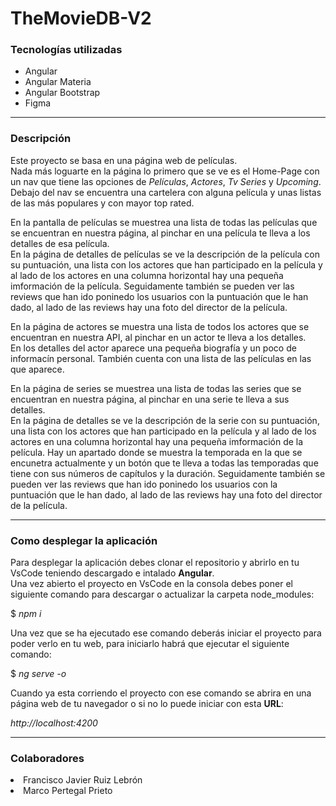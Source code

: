 # TheMovieDB-V2

<h3>Tecnologías utilizadas</h3>

<ul>
  <li>Angular</li>
  <li>Angular Materia</li>
  <li>Angular Bootstrap</li>
  <li>Figma</li>
</ul>

<hr>

<h3>Descripción</h3>

<p>
  Este proyecto se basa en una página web de películas. <br> 
  Nada más loguarte en la página lo primero que se ve es el Home-Page con un nav que tiene las opciones de <em>Películas</em>, <em>Actores</em>, <em>Tv Series</em> y <em>Upcoming</em>. Debajo del nav se encuentra una cartelera con alguna película y unas listas 
  de las más populares y con mayor top rated. 
</p>

<p>
  En la pantalla de películas se muestrea una lista de todas las películas que se encuentran en nuestra página, al pinchar en una película te lleva a los detalles de esa película. <br>
  En la página de detalles de películas se ve la descripción de la película con su puntuación, una lista con los actores que han participado en la película y al lado de los actores en una columna horizontal hay una pequeña imformación de la película. 
  Seguidamente también se pueden ver las reviews que han ido poninedo los usuarios con la puntuación que le han dado, al lado de las reviews hay una foto del director  de la película.
</p>

<p>
  En la página de actores se muestra una lista de todos los actores que se encuentran en nuestra API, al pinchar en un actor te lleva a los detalles. <br>
  En los detalles del actor aparece una pequeña biografía y un poco de informacín personal. También cuenta con una lista de las películas en las que aparece.
</p>

<p>
  En la página de series se muestrea una lista de todas las series que se encuentran en nuestra página, al pinchar en una serie te lleva a sus detalles. <br>
  En la página de detalles se ve la descripción de la serie con su puntuación, una lista con los actores que han participado en la película y al lado de los actores en una columna horizontal hay una pequeña imformación de la película. 
  Hay un apartado donde se muestra la temporada en la que se encunetra actualmente y un botón que te lleva a todas las temporadas que tiene con sus números de capítulos y la duración.
  Seguidamente también se pueden ver las reviews que han ido poninedo los usuarios con la puntuación que le han dado, al lado de las reviews hay una foto del director  de la película. 
</p>

<hr>

<h3>Como desplegar la aplicación</h3>

<p>
  Para desplegar la aplicación debes clonar el repositorio y abrirlo en tu VsCode teniendo descargado e intalado <strong>Angular</strong>. <br>
  Una vez abierto el proyecto en VsCode en la consola debes poner el siguiente comando para descargar o actualizar la carpeta node_modules:

  $ <em>npm i</em>

  Una vez que se ha ejecutado ese comando deberás iniciar el proyecto para poder verlo en tu web, para iniciarlo habrá que ejecutar el siguiente comando:

   $ <em>ng serve -o</em>

   Cuando ya esta corriendo el proyecto con ese comando se abrira en una página web de tu navegador o si no lo puede iniciar con esta <strong>URL</strong>:

   <em>http://localhost:4200</em>
</p>

<hr>

<h3>Colaboradores</h3>

<li>Francisco Javier Ruiz Lebrón</li>
<li>Marco Pertegal Prieto</li>


